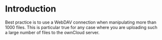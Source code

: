 
# Introduction

Best practice is to use a WebDAV connection when manipulating more than 1000 files. This is particular true for any case where you are uploading such a large number of files to the ownCloud server. 